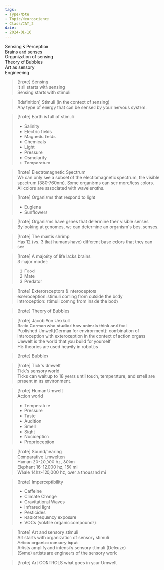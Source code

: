```yaml
---
tags:  
- Type/Note  
- Topic/Neuroscience  
- Class/CAT_2  
date:  
- 2024-01-16  
---
```

  
Sensing & Perception  
Brains and senses  
Organization of sensing  
Theory of Bubbles  
Art as sensory  
Engineering  
  
> [!note] Sensing  
> It all starts with sensing  
> Sensing starts with stimuli  
  
> [!definition] Stimuli (in the context of sensing)  
> Any type of energy that can be sensed by your nervous system.  
  
> [!note] Earth is full of stimuli  
> - Salinity  
> - Electric fields  
> - Magnetic fields  
> - Chemicals  
> - Light  
> - Pressure  
> - Osmolarity  
> - Temperature  
  
> [!note] Electromagnetic Spectrum  
> We can only see a subset of the electromagnetic spectrum, the visible spectrum (380-760nm). Some organisms can see more/less colors.  
> All colors are associated with wavelengths.  
  
> [!note] Organisms that respond to light  
> - Euglena  
> - Sunflowers  
  
> [!note] Organisms have genes that determine their visible senses  
> By looking at genomes, we can determine an organism's best senses.  
  
> [!note] The mantis shrimp  
> Has 12 (vs. 3 that humans have) different base colors that they can see  
  
> [!note] A majority of life lacks brains  
> 3 major modes:  
> 1. Food  
> 2. Mate  
> 3. Predator  
  
> [!note] Exteroreceptors & Interoceptors  
> exteroception: stimuli coming from outside the body  
> interoception: stimuli coming from inside the body  
  
> [!note] Theory of Bubbles  
  
> [!note] Jacob Von Uexkull  
> Baltic German who studied how animals think and feel  
> Published Umwelt(German for environment): combination of interoception with exteroception in the context of action organs  
> Umwelt is the world that you build for yourself  
> His theories are used heavily in robotics  
  
> [!note] Bubbles  
  
> [!note] Tick's Umwelt  
> Tick's sensory world  
> Ticks can wait up to 18 years until touch, temperature, and smell are present in its environment.  
  
> [!note] Human Umwelt  
> Action world  
> - Temperature  
> - Pressure  
> - Taste  
> - Audition  
> - Smell  
> - Sight  
> - Nociception  
> - Proprioception  
  
> [!note] Sound/hearing  
> Comparative Umwelten  
> Human 20-20,000 hz, 300m  
> Elephant 16-12,000 hz, 150 mi  
> Whale 14hz-120,000 hz, over a thousand mi  
  
> [!note] Imperceptibility  
> - Caffeine  
> - Climate Change  
> - Gravitational Waves  
> - Infrared light  
> - Pesticides  
> - Radiofrequency exposure  
> - VOCs (volatile organic compounds)  
  
> [!note] Art and sensory stimuli  
> Art starts with organization of sensory stimuli  
> Artists organize sensory input  
> Artists amplify and intensify sensory stimuli (Deleuze)  
> (Some) artists are engineers of the sensory world  
  
> [!note] Art CONTROLS what goes in your Umwelt  
